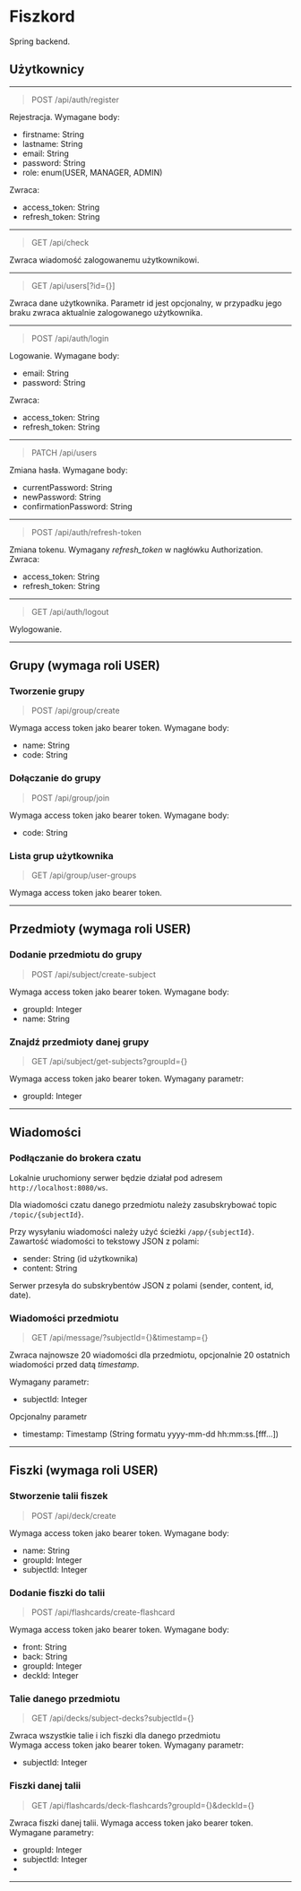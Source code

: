 # Fiszkord
Spring backend.

## Użytkownicy
---
> POST /api/auth/register

Rejestracja. Wymagane body:
- firstname: String
- lastname: String
- email: String
- password: String
- role: enum(USER, MANAGER, ADMIN)

Zwraca:
- access_token: String
- refresh_token: String

---

> GET /api/check

Zwraca wiadomość zalogowanemu użytkownikowi.

---

> GET /api/users[?id={}]

Zwraca dane użytkownika. Parametr id jest opcjonalny, w przypadku
jego braku zwraca aktualnie zalogowanego użytkownika.

---

> POST /api/auth/login

Logowanie. Wymagane body:
- email: String
- password: String

Zwraca:
- access_token: String
- refresh_token: String

---

> PATCH /api/users

Zmiana hasła. Wymagane body:
- currentPassword: String
- newPassword: String
- confirmationPassword: String

---

> POST /api/auth/refresh-token

Zmiana tokenu. Wymagany *refresh_token* w nagłówku Authorization. Zwraca: 
- access_token: String
- refresh_token: String

---

> GET /api/auth/logout

Wylogowanie.

---
## Grupy (wymaga roli USER)  
### Tworzenie grupy   
> POST /api/group/create  

Wymaga access token jako bearer token. Wymagane body:  
- name: String
- code: String

### Dołączanie do grupy  
> POST /api/group/join  

Wymaga access token jako bearer token. Wymagane body:  
- code: String

### Lista grup użytkownika
> GET /api/group/user-groups

Wymaga access token jako bearer token.

---
## Przedmioty (wymaga roli USER)  
### Dodanie przedmiotu do grupy   
> POST /api/subject/create-subject

Wymaga access token jako bearer token. Wymagane body:  
- groupId: Integer
- name: String

### Znajdź przedmioty danej grupy
> GET /api/subject/get-subjects?groupId={}

Wymaga access token jako bearer token. Wymagany parametr:  
- groupId: Integer

---
## Wiadomości
### Podłączanie do brokera czatu
Lokalnie uruchomiony serwer będzie działał pod adresem `http://localhost:8080/ws`.

Dla wiadomości czatu danego przedmiotu należy zasubskrybować topic `/topic/{subjectId}`.

Przy wysyłaniu wiadomości należy użyć ścieżki `/app/{subjectId}`.
Zawartość wiadomości to tekstowy JSON z polami:

- sender: String (id użytkownika)
- content: String 

Serwer przesyła do subskrybentów JSON z polami (sender, content, id, date).

### Wiadomości przedmiotu
> GET /api/message/?subjectId={}&timestamp={}

Zwraca najnowsze 20 wiadomości dla przedmiotu, opcjonalnie 20
ostatnich wiadomości przed datą *timestamp*.

Wymagany parametr:
- subjectId: Integer

Opcjonalny parametr
- timestamp: Timestamp 
(String formatu yyyy-mm-dd hh:mm:ss.[fff...])
---
## Fiszki (wymaga roli USER)
### Stworzenie talii fiszek
> POST /api/deck/create

Wymaga access token jako bearer token. Wymagane body:
- name: String
- groupId: Integer
- subjectId: Integer

### Dodanie fiszki do talii
> POST /api/flashcards/create-flashcard

Wymaga access token jako bearer token. Wymagane body:
- front: String
- back: String
- groupId: Integer
- deckId: Integer

### Talie danego przedmiotu
> GET /api/decks/subject-decks?subjectId={}  

Zwraca wszystkie talie i ich fiszki dla danego przedmiotu  
Wymaga access token jako bearer token. Wymagany parametr:
- subjectId: Integer

### Fiszki danej talii
> GET /api/flashcards/deck-flashcards?groupId={}&deckId={}

Zwraca fiszki danej talii.
Wymaga access token jako bearer token. Wymagane parametry:
- groupId: Integer
- subjectId: Integer
- 
---
